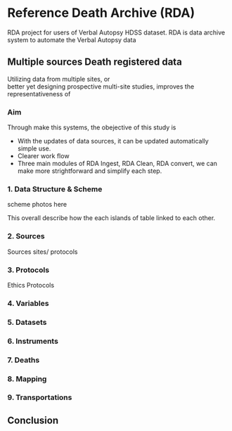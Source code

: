 # Reference Death Archive (RDA)
RDA project for users of Verbal Autopsy HDSS dataset. RDA is data archive system to automate the Verbal Autopsy data 


## Multiple sources Death registered data

Utilizing  data  from  multiple  sites,  or  
better  yet  designing  prospective  multi-site  studies,  improves  the  representativeness  of

### Aim 
Through make this systems, the obejective of this study is 
- With the updates of data sources, it can be updated automatically simple use.
- Clearer work flow 
- Three main modules of RDA Ingest, RDA Clean, RDA convert, we can make more strightforward and simplify each step. 

### 1. Data Structure & Scheme
scheme photos here 

This overall describe how the each islands of table linked to each other. 


### 2. Sources

Sources sites/ protocols


### 3. Protocols
Ethics
Protocols 

### 4. Variables

### 5. Datasets

### 6. Instruments

### 7. Deaths

### 8. Mapping 

### 9. Transportations

## Conclusion
